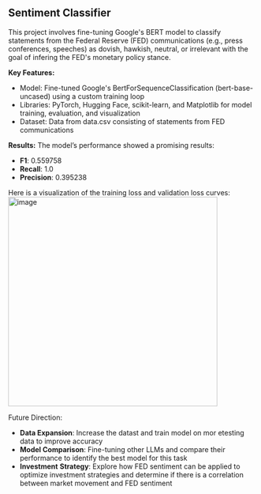 ## Sentiment Classifier
This project involves fine-tuning Google's BERT model to classify statements from the Federal Reserve (FED) communications (e.g., press conferences, speeches) as dovish, hawkish, neutral, or irrelevant with the goal of infering the FED's monetary policy stance.

**Key Features:**
- Model: Fine-tuned Google's BertForSequenceClassification (bert-base-uncased) using a custom training loop
- Libraries: PyTorch, Hugging Face, scikit-learn, and Matplotlib for model training, evaluation, and visualization
- Dataset: Data from data.csv consisting of statements from FED communications

**Results:**
The model’s performance showed a promising results: 
- **F1**: 0.559758
- **Recall**: 1.0
- **Precision**: 0.395238

Here is a visualization of the training loss and validation loss curves: 
<img width="424" alt="image" src="https://github.com/user-attachments/assets/6a104127-3e83-4b94-bfea-56a380848a42" />

Future Direction:
- **Data Expansion**: Increase the datast and train model on mor etesting data to improve accuracy 
- **Model Comparison**: Fine-tuning other LLMs and compare their performance to identify the best model for this task
- **Investment** **Strategy**: Explore how FED sentiment can be applied to optimize investment strategies and determine if there is a correlation between market movement and FED sentiment
